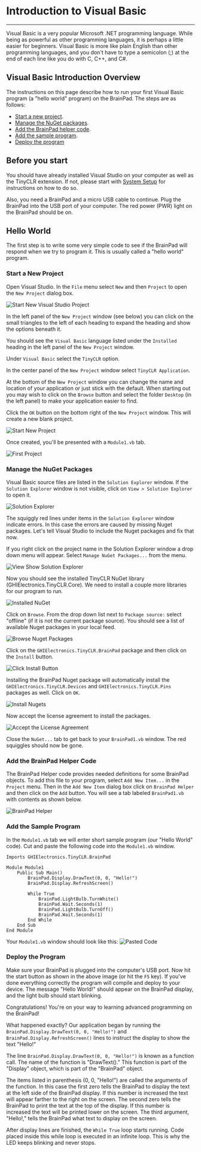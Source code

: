 # Introduction to Visual Basic
---
Visual Basic is a very popular Microsoft .NET programming language. While being as powerful as other programming languages, it is perhaps a little easier for beginners.  Visual Basic is more like plain English than other programming languages, and you don't have to type a semicolon (;) at the end of each line like you do with C, C++, and C#.

## Visual Basic Introduction Overview
The instructions on this page describe how to run your first Visual Basic program (a "hello world" program) on the BrainPad. The steps are as follows:

  * [Start a new project](#start-a-new-project).
  * [Manage the NuGet packages](#manage-the-nuget-packages).
  * [Add the BrainPad helper code](#add-the-brainpad-helper-code).
  * [Add the sample program](#add-the-sample-program).
  * [Deploy the program](#deploy-the-program)

## Before you start
You should have already installed Visual Studio on your computer as well as the TinyCLR extension. If not, please start with [System Setup](../system-setup.md) for instructions on how to do so.

Also, you need a BrainPad and a micro USB cable to continue. Plug the BrainPad into the USB port of your computer. The red power (PWR) light on the BrainPad should be on.

## Hello World
The first step is to write some very simple code to see if the BrainPad will respond when we try to program it. This is usually called a "hello world" program.

### Start a New Project
Open Visual Studio.  In the `File` menu select `New` and then `Project` to open the `New Project` dialog box.

![Start New Visual Studio Project](images/introduction/start-new-project.png)

In the left panel of the `New Project` window (see below) you can click on the small triangles to the left of each heading to expand the heading and show the options beneath it.

You should see the `Visual Basic` language listed under the `Installed` heading in the left panel of the `New Project` window.

Under `Visual Basic` select the `TinyCLR` option.

In the center panel of the `New Project` window select `TinyCLR Application`.

At the bottom of the `New Project` window you can change the name and location of your application or just stick with the default. When starting out you may wish to click on the `Browse` button and select the folder `Desktop` (in the left panel) to make your application easier to find.

Click the `OK` button on the bottom right of the `New Project` window.  This will create a new blank project.

![Start New Project](images/introduction/new-project-window.png)

Once created, you'll be presented with a `Module1.vb` tab.

![First Project](images/introduction/first-project.png)

### Manage the NuGet Packages
Visual Basic source files are listed in the `Solution Explorer` window. If the `Solution Explorer` window is not visible, click on `View > Solution Explorer` to open it.

![Solution Explorer](images/introduction/solution-explorer.png)

The squiggly red lines under items in the `Solution Explorer` window indicate errors. In this case the errors are caused by missing Nuget packages. Let's tell Visual Studio to include the Nuget packages and fix that now.

If you right click on the project name in the Solution Explorer window a drop down menu will appear. Select `Manage NuGet Packages...` from the menu.

![View Show Solution Explorer](images/introduction/manage-nuget-packages-menu.png) 

Now you should see the installed TinyCLR NuGet library (GHIElectronics.TinyCLR.Core). We need to install a couple more libraries for our program to run.

![Installed NuGet](images/introduction/click-on-browse.png)

Click on `Browse`. From the drop down list next to `Package source:` select "offline" (if it is not the current package source). You should see a list of available Nuget packages in your local feed.

![Browse Nuget Packages](images/introduction/browse-nuget-packages.jpg)

Click on the `GHIElectronics.TinyCLR.BrainPad` package and then click on the `Install` button.

![Click Install Button](images/introduction/click-install-button.png)

Installing the BrainPad Nuget package will automatically install the `GHIElectronics.TinyCLR.Devices` and `GHIElectronics.TinyCLR.Pins` packages as well. Click on `OK`.

![Install Nugets](images/introduction/install-nugets.png)

Now accept the license agreement to install the packages.

![Accept the License Agreement](images/introduction/accept-license.png)

Close the `NuGet...` tab to get back to your `BrainPad1.vb` window. The red squiggles should now be gone.

### Add the BrainPad Helper Code

The BrainPad Helper code provides needed definitions for some BrainPad objects. To add this file to your program, select `Add New Item...` in the `Project` menu. Then in the `Add New Item` dialog box click on `BrainPad Helper` and then click on the `Add` button. You will see a tab labeled `BrainPad1.vb` with contents as shown below.

![BrainPad Helper](images/introduction/brainpad-helper.jpg)

### Add the Sample Program  
In the `Module1.vb` tab we will enter short sample program (our "Hello World" code). Cut and paste the following code into the `Module1.vb` window.

```
Imports GHIElectronics.TinyCLR.BrainPad

Module Module1
    Public Sub Main()
        BrainPad.Display.DrawText(0, 0, "Hello!")
        BrainPad.Display.RefreshScreen()

        While True
            BrainPad.LightBulb.TurnWhite()
            BrainPad.Wait.Seconds(1)
            BrainPad.LightBulb.TurnOff()
            BrainPad.Wait.Seconds(1)
        End While
    End Sub
End Module
```

Your `Module1.vb` window should look like this:
![Pasted Code](images/introduction/pasted-code.png)



### Deploy the Program
Make sure your BrainPad is plugged into the computer's USB port. Now hit the start button as shown in the above image (or hit the `F5` key). If you've done everything correctly the program will compile and deploy to your device. The message "Hello World!" should appear on the BrainPad display, and the light bulb should start blinking.

Congratulations! You're on your way to learning advanced programming on the BrainPad!

What happened exactly? Our application began by running the `BrainPad.Display.DrawText(0, 0, "Hello!")` and `BrainPad.Display.RefreshScreen()` lines to instruct the display to show the text "Hello!"

The line `BrainPad.Display.DrawText(0, 0, "Hello!")` is known as a function call. The name of the function is "DrawText()." This function is part of the "Display" object, which is part of the "BrainPad" object.

The items listed in parenthesis (0, 0, "Hello!") are called the arguments of the function. In this case the first zero tells the BrainPad to display the text at the left side of the BrainPad display. If this number is increased the text will appear farther to the right on the screen. The second zero tells the BrainPad to print the text at the top of the display. If this number is increased the text will be printed lower on the screen. The third argument, "Hello!," tells the BrainPad what text to display on the screen.

After display lines are finished, the `While True` loop starts running. Code placed inside this while loop is executed in an infinite loop. This is why the LED keeps blinking and never stops.
